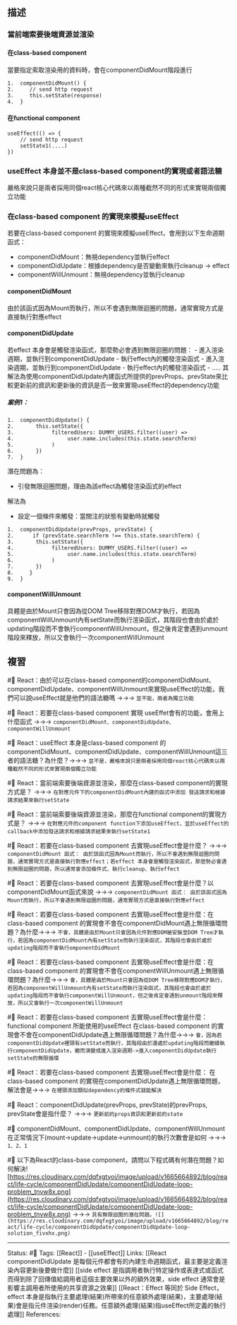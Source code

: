 ## 描述




### 當前端索要後端資源並渲染

#### 在class-based component
當要指定索取渲染用的資料時，會在componentDidMount階段進行
```
1.  componentDidMount() {
2.     // send http request
3.     this.setState(response)
4.  }
```

#### 在functional component

```
useEffect(() => {
	// send http request 
	setState1(....)
})
```


### useEffect 本身並不是class-based component的實現或者語法糖

嚴格來說只是兩者採用同個react核心代碼來以兩種截然不同的形式來實現兩個獨立功能

### 在class-based component 的實現來模擬useEffect

若要在class-based component 的實現來模擬useEffect，會用到以下生命週期函式：
- componentDidMount：無視dependency並執行effect 
- componentDidUpdate：根據dependency是否變動來執行cleanup -> effect
- componentWillUnmount：無視dependency並執行cleanup

#### componentDidMount
由於該函式因為Mount而執行，所以不會遇到無限迴圈的問題，通常實現方式是直接執行對應effect

#### componentDidUpdate
若effect 本身會是觸發渲染函式，那麼勢必會遇到無限迴圈的問題：
	- 進入渲染週期，並執行到componentDidUpdate
	- 執行effect內的觸發渲染函式
	- 進入渲染週期，並執行到componentDidUpdate
	- 執行effect內的觸發渲染函式
	- .....
其解法為使用componentDidUpdate內建函式所提供的prevProps、prevState來比較更新前的資訊和更新後的資訊是否一致來實現useEffect的dependency功能

##### 案例1：
```
1.  componentDidUpdate() {
2.       this.setState({
3.            filteredUsers: DUMMY_USERS.filter((user) => 
4.                 user.name.includes(this.state.searchTerm)
5.            )
6.       })
7.  }
```

潛在問題為：
- 引發無限迴圈問題，理由為該effect為觸發渲染函式的effect


解法為
- 設定一個條件來觸發：當關注的狀態有變動時就觸發
```
1.  componentDidUpdate(prevProps, prevState) {
2.      if (prevState.searchTerm !== this.state.searchTerm) {
3.       this.setState({
4.            filteredUsers: DUMMY_USERS.filter((user) => 
5.                 user.name.includes(this.state.searchTerm)
6.            )
7.       })
8.     }
9.  }
```
  
#### componentWillUnmount
具體是由於Mount只會因為從DOM Tree移除對應DOM才執行，若因為componentWillUnmount內有setState而執行渲染函式，其階段也會由於處於updating階段而不會執行componentWillUnmount，但之後肯定會遇到unmount階段來釋放，所以又會執行一次componentWillUnmount


## 複習


#🧠 React：由於可以在class-based component的componentDidMount、componentDidUpdate、componentWillUnmount來實現useEffect的功能，我們可以說useEffect就是他們的語法糖嗎 ->->-> `並不能，兩者為獨立功能`
<!--SR:!2023-06-30,141,250-->

#🧠 React：若要在class-based component 實現 useEffet會有的功能，會用上什麼函式 ->->-> `componentDidMount、componentDidUpdate、componentWillUnmount`
<!--SR:!2023-03-02,72,250-->

#🧠 React：useEffect 本身是class-based component 的 componentDidMount、componentDidUpdate、componentWillUnmount這三者的語法糖？為什麼？->->-> `並不是，嚴格來說只是兩者採用同個react核心代碼來以兩種截然不同的形式來實現兩個獨立功能`
<!--SR:!2023-03-04,74,250-->


#🧠 React：當前端索要後端資源並渲染，那麼在class-based component的實現方式是？ ->->-> `在對應元件下的componentDidMount內建的函式中添加 發送請求和根據請求結果來執行setState`
<!--SR:!2023-03-05,38,230-->

#🧠 React：當前端索要後端資源並渲染，那麼在functional component的實現方式是？ ->->-> `在對應元件的component function下添加useEffect，並於useEffect的callback中添加發送請求和根據請求結果來執行setState1`
<!--SR:!2023-03-01,35,230-->


#🧠 React：若要在class-based component 去實現useEffect會是什麼？ ->->-> ` componentDidMount 函式： 由於該函式因為Mount而執行，所以不會遇到無限迴圈的問題，通常實現方式是直接執行對應effect；若effect 本身會是觸發渲染函式，那麼勢必會遇到無限迴圈的問題，所以通常會添加條件式、執行cleanup、執行effect`
<!--SR:!2023-02-25,69,250-->


#🧠 React：若要在class-based component 去實現useEffect會是什麼？以componentDidMount函式來說 ->->-> `componentDidMount 函式： 由於該函式因為Mount而執行，所以不會遇到無限迴圈的問題，通常實現方式是直接執行對應effect`
<!--SR:!2023-08-15,191,250-->


#🧠 React：若要在class-based component 去實現useEffect會是什麼：在class-based component 的實現會不會在componentDidMount遇上無限循環問題？為什麼->->-> `不會，具體是由於Mount只會因為元件對應DOM被安裝至DOM Tree才執行，若因為componentDidMount內有setState而執行渲染函式，其階段也會由於處於updating階段而不會執行omponentDidMount`
<!--SR:!2023-03-04,74,250-->



#🧠 React：若要在class-based component 去實現useEffect會是什麼：在class-based component 的實現會不會在componentWillUnmount遇上無限循環問題？為什麼->->-> `會，具體是由於Mount只會因為從DOM Tree移除對應DOM才執行，若因為componentWillUnmount內有setState而執行渲染函式，其階段也會由於處於updating階段而不會執行componentWillUnmount，但之後肯定會遇到unmount階段來釋放，所以又會執行一次componentWillUnmount`
<!--SR:!2023-06-24,134,250-->



#🧠  React：若要在class-based component 去實現useEffect會是什麼：functional component 所能使用的useEffect 在class-based component 的實現會不會在componentDidUpdate遇上無限循環問題？為什麼->->-> `會，因為若componentDidUpdate裡頭有setState而執行，其階段由於還處於updating階段而繼續執行componentDidUpdate，繼而演變成進入渲染週期->進入componentDidUpdate執行setState的無限循環`
<!--SR:!2023-03-04,74,250-->


#🧠  React：若要在class-based component 去實現useEffect會是什麼： 在class-based component 的實現在componentDidUpdate遇上無限循環問題，解法會是->->-> `在裡頭添加類似dependency的條件式就能解決`
<!--SR:!2023-03-04,74,250-->

#🧠 React：componentDidUpdate(prevProps, prevState)的prevProps, prevState會是指什麼？ ->->-> `更新前的props資訊和更新前的state`
<!--SR:!2023-02-13,27,250-->


#🧠 componentDidMount、componentDidUpdate、componentWillUnmount 在正常情況下(mount->update->update->unmount)的執行次數會是如何 ->->-> `1、2、1`
<!--SR:!2023-08-21,193,250-->


#🧠 以下為React的class-base component，請問以下程式碼有何潛在問題？如何解決![https://res.cloudinary.com/dqfxgtyoi/image/upload/v1665664892/blog/react/life-cycle/componentDidUpdate/componentDidUpdate-loop-problem_tnvw8x.png](https://res.cloudinary.com/dqfxgtyoi/image/upload/v1665664892/blog/react/life-cycle/componentDidUpdate/componentDidUpdate-loop-problem_tnvw8x.png) ->->-> `具有無限迴圈的潛在問題。![](https://res.cloudinary.com/dqfxgtyoi/image/upload/v1665664892/blog/react/life-cycle/componentDidUpdate/componentDidUpdate-loop-solution_fivxhx.png)`
<!--SR:!2023-02-04,72,250-->


---
Status: #🌱 
Tags:
[[React]] - [[useEffect]]
Links:
[[React componentDidUpdate 是每個元件都會有的內建生命週期函式，最主要是定義渲染內容更新後要做什麼]]
[[side effect 是指調用者執行特定操作或表達式或函式而得到除了回傳值給調用者這個主要效果以外的額外效果，side effect 通常會是影響主調用者所使用的共享資源之效果]]
[[React：Effect 等同於 Side Effect，effect 本身是指執行主要處理(結果)所帶來的任意額外處理(結果)，主要處理(結果)會是指元件渲染(render)任務。任意額外處理(結果)指useEffect所定義的執行處理]]
References: